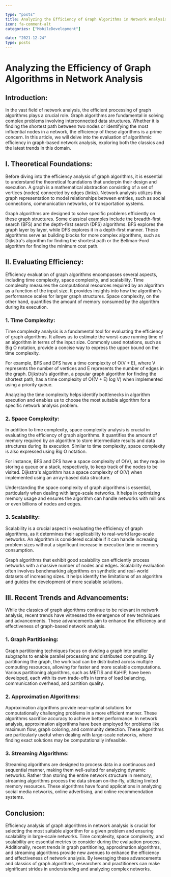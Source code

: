 ```yaml
---

type: "posts"
title: Analyzing the Efficiency of Graph Algorithms in Network Analysis
icon: fa-comment-alt
categories: ["MobileDevelopment"]

date: "2021-12-24"
type: posts
---
```





# Analyzing the Efficiency of Graph Algorithms in Network Analysis

## Introduction:
In the vast field of network analysis, the efficient processing of graph algorithms plays a crucial role. Graph algorithms are fundamental in solving complex problems involving interconnected data structures. Whether it is finding the shortest path between two nodes or identifying the most influential nodes in a network, the efficiency of these algorithms is a prime concern. In this article, we will delve into the evaluation of algorithmic efficiency in graph-based network analysis, exploring both the classics and the latest trends in this domain.

## I. Theoretical Foundations:
Before diving into the efficiency analysis of graph algorithms, it is essential to understand the theoretical foundations that underpin their design and execution. A graph is a mathematical abstraction consisting of a set of vertices (nodes) connected by edges (links). Network analysis utilizes this graph representation to model relationships between entities, such as social connections, communication networks, or transportation systems.

Graph algorithms are designed to solve specific problems efficiently on these graph structures. Some classical examples include the breadth-first search (BFS) and the depth-first search (DFS) algorithms. BFS explores the graph layer by layer, while DFS explores it in a depth-first manner. These algorithms serve as building blocks for more complex algorithms, such as Dijkstra's algorithm for finding the shortest path or the Bellman-Ford algorithm for finding the minimum cost path.

## II. Evaluating Efficiency:
Efficiency evaluation of graph algorithms encompasses several aspects, including time complexity, space complexity, and scalability. Time complexity measures the computational resources required by an algorithm as a function of the input size. It provides insights into how the algorithm's performance scales for larger graph structures. Space complexity, on the other hand, quantifies the amount of memory consumed by the algorithm during its execution.

### 1. Time Complexity:
Time complexity analysis is a fundamental tool for evaluating the efficiency of graph algorithms. It allows us to estimate the worst-case running time of an algorithm in terms of the input size. Commonly used notations, such as Big O notation, provide a concise way to express the upper bound on the time complexity.

For example, BFS and DFS have a time complexity of O(V + E), where V represents the number of vertices and E represents the number of edges in the graph. Dijkstra's algorithm, a popular graph algorithm for finding the shortest path, has a time complexity of O((V + E) log V) when implemented using a priority queue.

Analyzing the time complexity helps identify bottlenecks in algorithm execution and enables us to choose the most suitable algorithm for a specific network analysis problem.

### 2. Space Complexity:
In addition to time complexity, space complexity analysis is crucial in evaluating the efficiency of graph algorithms. It quantifies the amount of memory required by an algorithm to store intermediate results and data structures during its execution. Similar to time complexity, space complexity is also expressed using Big O notation.

For instance, BFS and DFS have a space complexity of O(V), as they require storing a queue or a stack, respectively, to keep track of the nodes to be visited. Dijkstra's algorithm has a space complexity of O(V) when implemented using an array-based data structure.

Understanding the space complexity of graph algorithms is essential, particularly when dealing with large-scale networks. It helps in optimizing memory usage and ensures the algorithm can handle networks with millions or even billions of nodes and edges.

### 3. Scalability:
Scalability is a crucial aspect in evaluating the efficiency of graph algorithms, as it determines their applicability to real-world large-scale networks. An algorithm is considered scalable if it can handle increasing problem sizes without a significant increase in execution time or memory consumption.

Graph algorithms that exhibit good scalability can efficiently process networks with a massive number of nodes and edges. Scalability evaluation often involves benchmarking algorithms on synthetic and real-world datasets of increasing sizes. It helps identify the limitations of an algorithm and guides the development of more scalable solutions.

## III. Recent Trends and Advancements:
While the classics of graph algorithms continue to be relevant in network analysis, recent trends have witnessed the emergence of new techniques and advancements. These advancements aim to enhance the efficiency and effectiveness of graph-based network analysis.

### 1. Graph Partitioning:
Graph partitioning techniques focus on dividing a graph into smaller subgraphs to enable parallel processing and distributed computing. By partitioning the graph, the workload can be distributed across multiple computing resources, allowing for faster and more scalable computations. Various partitioning algorithms, such as METIS and KaHIP, have been developed, each with its own trade-offs in terms of load balancing, communication overhead, and partition quality.

### 2. Approximation Algorithms:
Approximation algorithms provide near-optimal solutions for computationally challenging problems in a more efficient manner. These algorithms sacrifice accuracy to achieve better performance. In network analysis, approximation algorithms have been employed for problems like maximum flow, graph coloring, and community detection. These algorithms are particularly useful when dealing with large-scale networks, where finding exact solutions may be computationally infeasible.

### 3. Streaming Algorithms:
Streaming algorithms are designed to process data in a continuous and sequential manner, making them well-suited for analyzing dynamic networks. Rather than storing the entire network structure in memory, streaming algorithms process the data stream on-the-fly, utilizing limited memory resources. These algorithms have found applications in analyzing social media networks, online advertising, and online recommendation systems.

## Conclusion:
Efficiency analysis of graph algorithms in network analysis is crucial for selecting the most suitable algorithm for a given problem and ensuring scalability in large-scale networks. Time complexity, space complexity, and scalability are essential metrics to consider during the evaluation process. Additionally, recent trends in graph partitioning, approximation algorithms, and streaming algorithms provide new avenues to enhance the efficiency and effectiveness of network analysis. By leveraging these advancements and classics of graph algorithms, researchers and practitioners can make significant strides in understanding and analyzing complex networks.